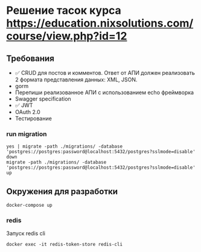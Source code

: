 # Решение тасок курса https://education.nixsolutions.com/course/view.php?id=12

## Требования 
- ✅ CRUD для постов и комментов. Ответ от АПИ должен реализовать 2 формата представления данных: XML, JSON.
- gorm
- Перепиши реализованное АПИ с использованием echo фреймворка
- Swagger specification
- ✅ JWT
- OAuth 2.0
- Тестирование

### run migration

```
yes | migrate -path ./migrations/ -database 'postgres://postgres:password@localhost:5432/postgres?sslmode=disable' down
migrate -path ./migrations/ -database 'postgres://postgres:password@localhost:5432/postgres?sslmode=disable' up
```

## Окружения для разработки

```
docker-compose up
```

### redis

Запуск redis cli

```
docker exec -it redis-token-store redis-cli
```

